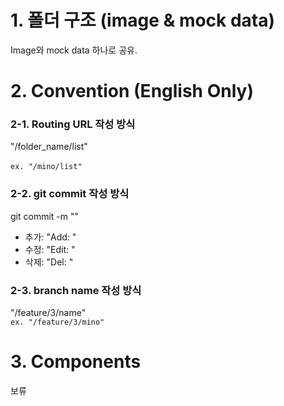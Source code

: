 # 1. 폴더 구조 (image & mock data)

Image와 mock data 하나로 공유.

# 2. Convention (English Only)

### 2-1. Routing URL 작성 방식

"/folder_name/list"
<br>
<br>
`ex. "/mino/list"`

### 2-2. git commit 작성 방식

git commit -m ""

- 추가: "Add: "
- 수정: "Edit: "
- 삭제: "Del: "

### 2-3. branch name 작성 방식

"/feature/3/name"
<br>
`ex. "/feature/3/mino"`

# 3. Components

보류
